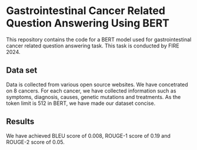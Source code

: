 # Gastrointestinal Cancer Related Question Answering Using BERT
This repository contains the code for a BERT model used for gastrointestinal cancer related question answering task. This task is conducted by FIRE 2024.

## Data set
Data is collected from various open source websites. We have concetrated on 8 cancers. For each cancer, we have collected information such as symptoms, diagnosis, causes, genetic mutations and treatments. As the token limit is 512 in BERT, we have made our dataset concise.

## Results
We have achieved BLEU score of 0.008, ROUGE-1 score of 0.19 and ROUGE-2 score of 0.05. 
